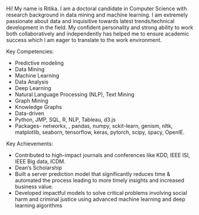 Hi! My name is Ritika. I am a doctoral candidate in Computer Science with research background in data mining and machine learning. 
I am extremely passionate about data and inquisitive towards latest trends/technical development in the field. My confident personality and strong ability to work both collaboratively and independently has helped me to ensure academic success which I am eager to translate to the work environment. 

Key Competencies:
- Predictive modeling
- Data Mining
- Machine Learning
- Data Analysis
- Deep Learning 
- Natural Language Processing (NLP), Text Mining
- Graph Mining
- Knowledge Graphs
- Data-driven
- Python, JMP, SQL, R, NLP, Tableau, d3.js
- Packages- networkx, , pandas, numpy, sckit-learn, genism, nltk, matplotlib, seaborn, tensorflow, keras, pytorch, scipy, spacy, OpenIE.

Key Achievements:
+ Contributed to high-impact journals and conferences like KDD, IEEE ISI, IEEE Big data, ICDM.
+ Dean’s Scholarship
+ Built a server prediction model that significantly reduces time & automated the process leading to more timely insights and increased business value.
+ Developed impactful models to solve critical problems involving social harm and criminal justice using advanced machine learning and deep learning algorithms
